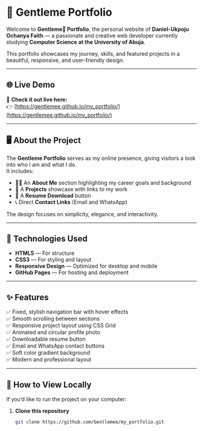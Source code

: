 # 🌸 Gentleme Portfolio

Welcome to **Gentleme🌸 Portfolio**, the personal website of **Daniel-Ukpoju Ochanya Faith** — a passionate and creative web developer currently studying **Computer Science at the University of Abuja**.  

This portfolio showcases my journey, skills, and featured projects in a beautiful, responsive, and user-friendly design.

---

## 🌐 Live Demo

🎉 **Check it out live here:**  
👉 [https://gentlemee.github.io/my_portfolio/](https://gentlemee.github.io/my_portfolio/)

---

## 🖥️ About the Project

The **Gentleme Portfolio** serves as my online presence, giving visitors a look into who I am and what I do.  
It includes:
- 👩‍💻 An **About Me** section highlighting my career goals and background  
- 🧩 A **Projects** showcase with links to my work  
- 📄 A **Resume Download** button  
- 📞 Direct **Contact Links** (Email and WhatsApp)  

The design focuses on simplicity, elegance, and interactivity.

---

## 🧰 Technologies Used

- **HTML5** — For structure  
- **CSS3** — For styling and layout  
- **Responsive Design** — Optimized for desktop and mobile  
- **GitHub Pages** — For hosting and deployment  

---

## ✨ Features

✅ Fixed, stylish navigation bar with hover effects  
✅ Smooth scrolling between sections  
✅ Responsive project layout using CSS Grid  
✅ Animated and circular profile photo  
✅ Downloadable resume button  
✅ Email and WhatsApp contact buttons  
✅ Soft color gradient background  
✅ Modern and professional layout  

---

## 🚀 How to View Locally

If you’d like to run the project on your computer:

1. **Clone this repository**
   ```bash
   git clone https://github.com/Gentlemee/my_portfolio.git
